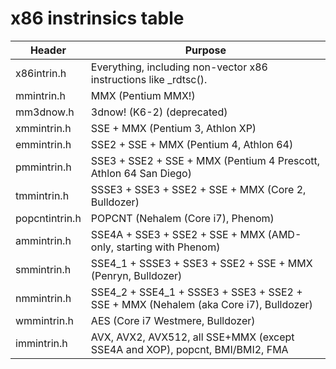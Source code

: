 # x86 instrinsics table

|     Header      |                                         Purpose|
|---------------- | ------------------------------------------------------------------------------------------|
| x86intrin.h     | Everything, including non-vector x86 instructions like _rdtsc().|
| mmintrin.h      | MMX (Pentium MMX!)|
| mm3dnow.h       | 3dnow! (K6-2) (deprecated)|
| xmmintrin.h     | SSE + MMX (Pentium 3, Athlon XP)|
| emmintrin.h     | SSE2 + SSE + MMX (Pentium 4, Athlon 64)|
| pmmintrin.h     | SSE3 + SSE2 + SSE + MMX (Pentium 4 Prescott, Athlon 64 San Diego)|
| tmmintrin.h     | SSSE3 + SSE3 + SSE2 + SSE + MMX (Core 2, Bulldozer)|
| popcntintrin.h  | POPCNT (Nehalem (Core i7), Phenom)|
| ammintrin.h     | SSE4A + SSE3 + SSE2 + SSE + MMX (AMD-only, starting with Phenom)|
| smmintrin.h     | SSE4_1 + SSSE3 + SSE3 + SSE2 + SSE + MMX (Penryn, Bulldozer)|
| nmmintrin.h     | SSE4_2 + SSE4_1 + SSSE3 + SSE3 + SSE2 + SSE + MMX (Nehalem (aka Core i7), Bulldozer)|
| wmmintrin.h     | AES (Core i7 Westmere, Bulldozer)|
| immintrin.h     | AVX, AVX2, AVX512, all SSE+MMX (except SSE4A and XOP), popcnt, BMI/BMI2, FMA|
